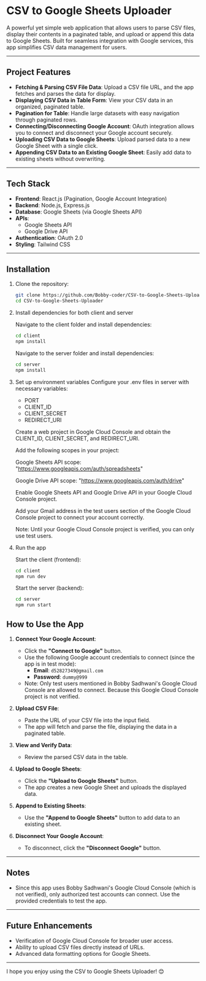 # CSV to Google Sheets Uploader

A powerful yet simple web application that allows users to parse CSV files, display their contents in a paginated table, and upload or append this data to Google Sheets. Built for seamless integration with Google services, this app simplifies CSV data management for users.

---

## **Project Features**

- **Fetching & Parsing CSV File Data**: Upload a CSV file URL, and the app fetches and parses the data for display.
- **Displaying CSV Data in Table Form**: View your CSV data in an organized, paginated table.
- **Pagination for Table**: Handle large datasets with easy navigation through paginated rows.
- **Connecting/Disconnecting Google Account**: OAuth integration allows you to connect and disconnect your Google account securely.
- **Uploading CSV Data to Google Sheets**: Upload parsed data to a new Google Sheet with a single click.
- **Appending CSV Data to an Existing Google Sheet**: Easily add data to existing sheets without overwriting.

---

## **Tech Stack**

- **Frontend**: React.js (Pagination, Google Account Integration)
- **Backend**: Node.js, Express.js
- **Database**: Google Sheets (via Google Sheets API)
- **APIs**:
  - Google Sheets API
  - Google Drive API
- **Authentication**: OAuth 2.0
- **Styling**: Tailwind CSS

---

## Installation

1. Clone the repository:

   ```bash
   git clone https://github.com/Bobby-coder/CSV-to-Google-Sheets-Uploader.git
   cd CSV-to-Google-Sheets-Uploader
   ```

2. Install dependencies for both client and server

   Navigate to the client folder and install dependencies:

   ```bash
   cd client
   npm install
   ```

   Navigate to the server folder and install dependencies:

   ```bash
   cd server
   npm install
   ```

3. Set up environment variables
   Configure your .env files in server with necessary variables:

   - PORT
   - CLIENT_ID
   - CLIENT_SECRET
   - REDIRECT_URI

   Create a web project in Google Cloud Console and obtain the CLIENT_ID, CLIENT_SECRET, and REDIRECT_URI.

   Add the following scopes in your project:

   Google Sheets API scope: "https://www.googleapis.com/auth/spreadsheets"

   Google Drive API scope: "https://www.googleapis.com/auth/drive"

   Enable Google Sheets API and Google Drive API in your Google Cloud Console project.

   Add your Gmail address in the test users section of the Google Cloud Console project to connect your account correctly.

   Note: Until your Google Cloud Console project is verified, you can only use test users.

4. Run the app

   Start the client (frontend):

   ```bash
   cd client
   npm run dev
   ```

   Start the server (backend):

   ```bash
   cd server
   npm run start
   ```

## **How to Use the App**

1. **Connect Your Google Account**:

   - Click the **"Connect to Google"** button.
   - Use the following Google account credentials to connect (since the app is in test mode):
     - **Email**: `d52827349@gmail.com`
     - **Password**: `dummy@999`
   - Note: Only test users mentioned in Bobby Sadhwani's Google Cloud Console are allowed to connect. Because this Google Cloud Console project is not verified.

2. **Upload CSV File**:

   - Paste the URL of your CSV file into the input field.
   - The app will fetch and parse the file, displaying the data in a paginated table.

3. **View and Verify Data**:

   - Review the parsed CSV data in the table.

4. **Upload to Google Sheets**:

   - Click the **"Upload to Google Sheets"** button.
   - The app creates a new Google Sheet and uploads the displayed data.

5. **Append to Existing Sheets**:

   - Use the **"Append to Google Sheets"** button to add data to an existing sheet.

6. **Disconnect Your Google Account**:
   - To disconnect, click the **"Disconnect Google"** button.

---

## **Notes**

- Since this app uses Bobby Sadhwani's Google Cloud Console (which is not verified), only authorized test accounts can connect. Use the provided credentials to test the app.

---

## **Future Enhancements**

- Verification of Google Cloud Console for broader user access.
- Ability to upload CSV files directly instead of URLs.
- Advanced data formatting options for Google Sheets.

---

I hope you enjoy using the CSV to Google Sheets Uploader! 😊
